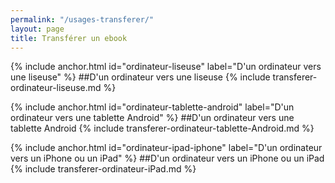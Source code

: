 ```yaml
---
permalink: "/usages-transferer/"
layout: page
title: Transférer un ebook
---
```


{% include anchor.html id="ordinateur-liseuse" label="D'un ordinateur vers une liseuse" %}
##D'un ordinateur vers une liseuse
{% include transferer-ordinateur-liseuse.md %}

{% include anchor.html id="ordinateur-tablette-android" label="D'un ordinateur vers une tablette Android" %}
##D'un ordinateur vers une tablette Android
{% include transferer-ordinateur-tablette-Android.md %}

{% include anchor.html id="ordinateur-ipad-iphone" label="D'un ordinateur vers un iPhone ou un iPad" %}
##D'un ordinateur vers un iPhone ou un iPad
{% include transferer-ordinateur-iPad.md %}